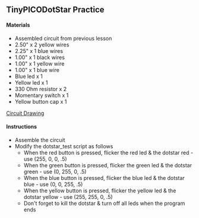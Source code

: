 ## TinyPICODotStar Practice

#### Materials
 - Assembled circuit from previous lesson
 - 2.50" x 2 yellow wires
 - 2.25" x 1 blue wires
 - 1.00" x 1 black wires
 - 1.00" x 1 yellow wire
 - 1.00" x 1 blue wire
 - Blue led x 1
 - Yellow led x 1
 - 330 Ohm resistor x 2
 - Momentary switch x 1
 - Yellow button cap x 1

[Circuit Drawing](lesson02-11.pdf)

#### Instructions
 - Assemble the circuit
 - Modify the dotstar_test script as follows
   * When the red button is pressed, flicker the red led & the dotstar red - use (255, 0, 0, .5)
   * When the green button is pressed, flicker the green led & the dotstar green - use (0, 255, 0, .5)
   * When the blue button is pressed, flicker the blue led & the dotstar blue - use (0, 0, 255, .5)
   * When the yellow button is pressed, flicker the yellow led & the dotstar yellow - use (255, 255, 0, .5)
   * Don't forget to kill the dotstar & turn off all leds when the program ends
